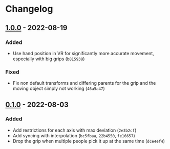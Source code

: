
# Changelog

## [1.0.0] - 2022-08-19

### Added

- Use hand position in VR for significantly more accurate movement, especially with big grips (`b815938`)

### Fixed

- Fix non default transforms and differing parents for the grip and the moving object simply not working (`46a5a47`)

## [0.1.0] - 2022-08-03

### Added

- Add restrictions for each axis with max deviation (`2e3b2cf`)
- Add syncing with interpolation (`bc5fbaa`, `22b4550`, `fe16657`)
- Drop the grip when multiple people pick it up at the same time (`dce4ef4`)

<!-- MovementGrip_v1.0.0 -->
<!-- MovementGrip_v0.1.0 -->

[1.0.0]: /dev/null
[0.1.0]: /dev/null
